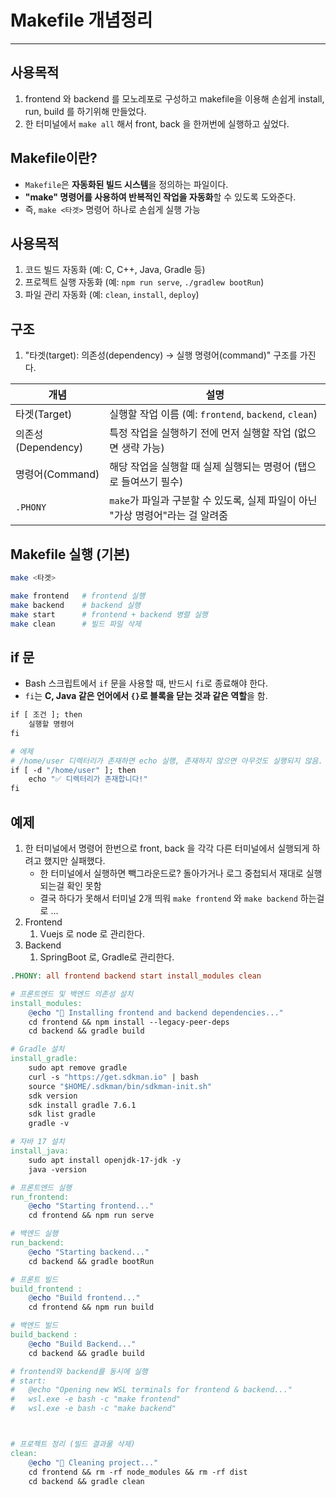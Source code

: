 # Makefile 개념정리

---

>

## 사용목적

1. frontend 와 backend 를 모노레포로 구성하고 makefile을 이용해 손쉽게 install, run, build 를 하기위해 만들었다. 
2. 한 터미널에서 `make all` 해서 front, back 을 한꺼번에 실행하고 싶었다. 

## Makefile이란?

- `Makefile`은 **자동화된 빌드 시스템**을 정의하는 파일이다. 
- **"make" 명령어를 사용하여 반복적인 작업을 자동화**할 수 있도록 도와준다. 
- 즉,  `make <타겟>` 명령어 하나로 손쉽게 실행 가능

## 사용목적

1. 코드 빌드 자동화 (예: C, C++, Java, Gradle 등)
2. 프로젝트 실행 자동화 (예: `npm run serve`, `./gradlew bootRun`)
3. 파일 관리 자동화 (예: `clean`, `install`, `deploy`)

## 구조 

1. "타겟(target): 의존성(dependency) → 실행 명령어(command)"  구조를 가진다.

| 개념               | 설명                                                         |
| ------------------ | ------------------------------------------------------------ |
| 타겟(Target)       | 실행할 작업 이름 (예: `frontend`, `backend`, `clean`)        |
| 의존성(Dependency) | 특정 작업을 실행하기 전에 먼저 실행할 작업 (없으면 생략 가능) |
| 명령어(Command)    | 해당 작업을 실행할 때 실제 실행되는 명령어 (탭으로 들여쓰기 필수) |
| `.PHONY`           | `make`가 파일과 구분할 수 있도록, 실제 파일이 아닌 "가상 명령어"라는 걸 알려줌 |

## Makefile 실행 (기본)

```bash
make <타겟>

make frontend   # frontend 실행
make backend    # backend 실행
make start      # frontend + backend 병렬 실행
make clean      # 빌드 파일 삭제
```

## if 문 

- Bash 스크립트에서 `if` 문을 사용할 때, 반드시 `fi`로 종료해야 한다. 
- `fi`는 **C, Java 같은 언어에서 `{}`로 블록을 닫는 것과 같은 역할**을 함.

```makefile
if [ 조건 ]; then
    실행할 명령어
fi

# 에제
# /home/user 디렉터리가 존재하면 echo 실행, 존재하지 않으면 아무것도 실행되지 않음.
if [ -d "/home/user" ]; then 
    echo "✅ 디렉터리가 존재합니다!"
fi
```

## 예제

1. 한 터미널에서 명령어 한번으로 front, back 을 각각 다른 터미널에서 실행되게 하려고 했지만 실패했다. 
   - 한 터미널에서 실행하면 빽그라운드로? 돌아가거나 로그 중첩되서 재대로 실행되는걸 확인 못함 
   - 결국 하다가 못해서 터미널 2개 띄워 `make frontend` 와 `make backend` 하는걸로 ... 
2. Frontend
   1. Vuejs 로  node 로 관리한다.
3. Backend
   1. SpringBoot 로, Gradle로 관리한다. 

```makefile
.PHONY: all frontend backend start install_modules clean

# 프론트엔드 및 백엔드 의존성 설치
install_modules:
	@echo "🚀 Installing frontend and backend dependencies..."
	cd frontend && npm install --legacy-peer-deps
	cd backend && gradle build

# Gradle 설치 
install_gradle:
	sudo apt remove gradle
	curl -s "https://get.sdkman.io" | bash
	source "$HOME/.sdkman/bin/sdkman-init.sh"
	sdk version
	sdk install gradle 7.6.1
	sdk list gradle
	gradle -v

# 자바 17 설치 
install_java: 
	sudo apt install openjdk-17-jdk -y
	java -version

# 프론트엔드 실행
run_frontend:
	@echo "Starting frontend..."
	cd frontend && npm run serve

# 백엔드 실행
run_backend:
	@echo "Starting backend..."
	cd backend && gradle bootRun

# 프론트 빌드	
build_frontend : 
	@echo "Build frontend..."
	cd frontend && npm run build

# 백엔드 빌드
build_backend : 
	@echo "Build Backend..."
	cd backend && gradle build

# frontend와 backend를 동시에 실행
# start:
# 	@echo "Opening new WSL terminals for frontend & backend..."
# 	wsl.exe -e bash -c "make frontend" 
# 	wsl.exe -e bash -c "make backend" 



# 프로젝트 정리 (빌드 결과물 삭제)
clean:
	@echo "🧹 Cleaning project..."
	cd frontend && rm -rf node_modules && rm -rf dist
	cd backend && gradle clean


```

